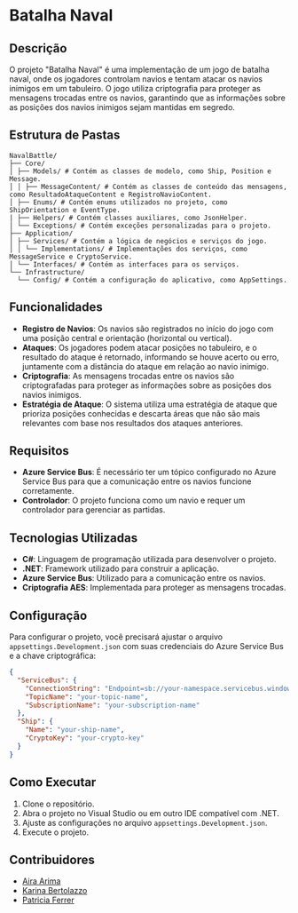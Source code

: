 # Batalha Naval

## Descrição

O projeto "Batalha Naval" é uma implementação de um jogo de batalha naval, onde os jogadores controlam navios e tentam atacar os navios inimigos em um tabuleiro. O jogo utiliza criptografia para proteger as mensagens trocadas entre os navios, garantindo que as informações sobre as posições dos navios inimigos sejam mantidas em segredo.

## Estrutura de Pastas

```
NavalBattle/
├── Core/
│ ├── Models/ # Contém as classes de modelo, como Ship, Position e Message.
│ │ ├── MessageContent/ # Contém as classes de conteúdo das mensagens, como ResultadoAtaqueContent e RegistroNavioContent.
│ ├── Enums/ # Contém enums utilizados no projeto, como ShipOrientation e EventType.
| ├── Helpers/ # Contém classes auxiliares, como JsonHelper.
│ └── Exceptions/ # Contém exceções personalizadas para o projeto.
├── Application/
│ ├── Services/ # Contém a lógica de negócios e serviços do jogo.
│ │ └── Implementations/ # Implementações dos serviços, como MessageService e CryptoService.
│ └── Interfaces/ # Contém as interfaces para os serviços.
└── Infrastructure/
  └── Config/ # Contém a configuração do aplicativo, como AppSettings.
```

## Funcionalidades

- **Registro de Navios**: Os navios são registrados no início do jogo com uma posição central e orientação (horizontal ou vertical).
- **Ataques**: Os jogadores podem atacar posições no tabuleiro, e o resultado do ataque é retornado, informando se houve acerto ou erro, juntamente com a distância do ataque em relação ao navio inimigo.
- **Criptografia**: As mensagens trocadas entre os navios são criptografadas para proteger as informações sobre as posições dos navios inimigos.
- **Estratégia de Ataque**: O sistema utiliza uma estratégia de ataque que prioriza posições conhecidas e descarta áreas que não são mais relevantes com base nos resultados dos ataques anteriores.

## Requisitos

- **Azure Service Bus**: É necessário ter um tópico configurado no Azure Service Bus para que a comunicação entre os navios funcione corretamente.
- **Controlador**: O projeto funciona como um navio e requer um controlador para gerenciar as partidas.

## Tecnologias Utilizadas

- **C#**: Linguagem de programação utilizada para desenvolver o projeto.
- **.NET**: Framework utilizado para construir a aplicação.
- **Azure Service Bus**: Utilizado para a comunicação entre os navios.
- **Criptografia AES**: Implementada para proteger as mensagens trocadas.

## Configuração

Para configurar o projeto, você precisará ajustar o arquivo `appsettings.Development.json` com suas credenciais do Azure Service Bus e a chave criptográfica:

```json
{
  "ServiceBus": {
    "ConnectionString": "Endpoint=sb://your-namespace.servicebus.windows.net/;SharedAccessKeyName=RootManageSharedAccessKey;SharedAccessKey=your-key",
    "TopicName": "your-topic-name",
    "SubscriptionName": "your-subscription-name"
  },
  "Ship": {
    "Name": "your-ship-name",
    "CryptoKey": "your-crypto-key"
  }
}
```

## Como Executar

1. Clone o repositório.
2. Abra o projeto no Visual Studio ou em outro IDE compatível com .NET.
3. Ajuste as configurações no arquivo `appsettings.Development.json`.
4. Execute o projeto.

## Contribuidores
- [Aira Arima](https://github.com/airaarima)
- [Karina Bertolazzo](https://github.com/karinabertolazzo)
- [Patricia Ferrer](https://github.com/patsferrer)
